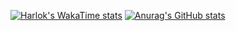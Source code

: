 [![Harlok's WakaTime stats](https://github-readme-stats.vercel.app/api/wakatime?username=alm3ndr1t&langs_count=20&theme=dark#gh-dark-mode-only)](https://github.com/anuraghazra/github-readme-stats)
[![Anurag's GitHub stats](https://github-readme-stats.vercel.app/api?username=alm3ndr1t)](https://github.com/anuraghazra/github-readme-stats)

<!--
👋 Hello, I'm Almendrit.

🚀 I'm deeply passionate about software development.

🌱 Actively honing my skills in Rust, C#, MySQL, JavaScript, TypeScript, React, HTML/CSS, and Git.

📫 Reach out to me at almendrit.sadriu@outlook.com. Let's connect!
-->
